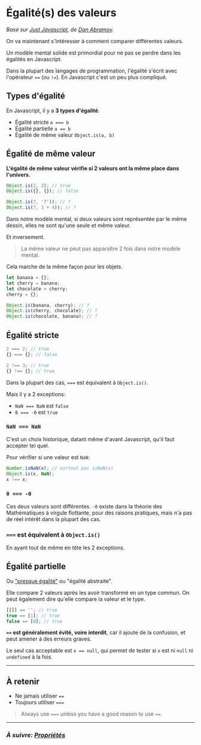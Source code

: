 # Égalité(s) des valeurs

_Basé sur [Just Javascript](https://justjavascript.com/), de [Dan Abramov](https://twitter.com/dan_abramov)._

On va maintenant s'intéresser à comment comparer différentes valeurs.

Un modèle mental solide est primordial pour ne pas se perdre dans les égalités en Javascript.

Dans la plupart des langages de programmation, l'égalité s'écrit avec l'opérateur `==` (ou `!=`). En Javascript c'est un peu plus compliqué.

## Types d'égalité

En Javascript, il y a **3 types d'égalité**.

- Égalité stricte `a === b`
- Égalité partielle `a == b`
- Égalité de même valeur `Object.is(a, b)`

## Égalité de même valeur

**L'égalité de même valeur vérifie si 2 valeurs ont la même place dans l'univers.**

```js
Object.is(2, 2); // true
Object.is({}, {}); // false

Object.is(7, '7')); // ?
Object.is(7, 3 + 4)); // ?
```

Dans notre modèle mental, si deux valeurs sont représentée par le même dessin, elles ne sont qu'une seule et même valeur.

Et inversement.

> La même valeur ne peut pas apparaître 2 fois dans notre modèle mental.

Cela marche de la même façon pour les objets.

```js
let banana = {};
let cherry = banana;
let chocolate = cherry;
cherry = {};

Object.is(banana, cherry); // ?
Object.is(cherry, chocolate); // ?
Object.is(chocolate, banana); // ?
```

## Égalité stricte

```js
2 === 2; // true
{} === {}; // false

2 !== 3; // true
{} !== {}; // true
```

Dans la plupart des cas, `===` est équivalent à `Object.is()`.

Mais il y a 2 exceptions:

- `NaN === NaN` est `false`
- `0 === -0` est `true`

### `NaN === NaN`

C'est un choix historique, datant même d'avant Javascript, qu'il faut accepter tel quel.

Pour vérifier si une valeur est `NaN`:

```js
Number.isNaN(x); // surtout pas isNaN(x)
Object.is(x, NaN);
x !== x;
```

### `0 === -0`

Ces deux valeurs sont différentes. `-0` existe dans la théorie des Mathématiques à virgule flottante, pour des raisons pratiques, mais n'a pas de réel intérêt dans la plupart des cas.

### `===` est équivalent à `Object.is()`

En ayant tout de même en tête les 2 exceptions.

## Égalité partielle

Ou ["presque égalité"](https://dorey.github.io/JavaScript-Equality-Table/) ou "égalité abstraite".

Elle compare 2 valeurs après les avoir transformé en un type commun. On peut également dire qu'elle compare la valeur et le type.

```js
[[]] == ''; // true
true == [1]; // true
false == [0]; // true
```

**`==` est généralement évité, voire interdit**, car il ajoute de la confusion, et peut amener à des erreurs graves.

Le seul cas acceptable est `x == null`, qui permet de tester si `x` est ni `null` ni `undefined` à la fois.

---

## À retenir
- Ne jamais utiliser `==`
- Toujours utiliser `===`

> Always use `===` unless you have a good reason to use `==`.

---

### _À suivre: [Propriétés](./1-6_properties.md)_
